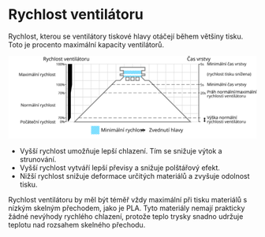 Rychlost ventilátoru
====
Rychlost, kterou se ventilátory tiskové hlavy otáčejí během většiny tisku. Toto je procento maximální kapacity ventilátorů.

![Jaká rychlost ventilátoru se používá, a kde](../images/cool_fan_speed_cs.svg)

* Vyšší rychlost umožňuje lepší chlazení. Tím se snižuje výtok a strunování.
* Vyšší rychlost vytváří lepší převisy a snižuje polštářový efekt.
* Nižší rychlost snižuje deformace určitých materiálů a zvyšuje odolnost tisku.

Rychlost ventilátoru by měl být téměř vždy maximální při tisku materiálů s nízkým skelným přechodem, jako je PLA. Tyto materiály nemají prakticky žádné nevýhody rychlého chlazení, protože teplo trysky snadno udržuje teplotu nad rozsahem skelného přechodu.